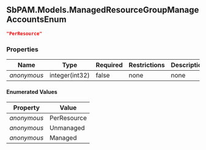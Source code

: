 
<h2 id="tocS_SbPAM.Models.ManagedResourceGroupManageAccountsEnum">SbPAM.Models.ManagedResourceGroupManageAccountsEnum</h2>

<a id="schemasbpam.models.managedresourcegroupmanageaccountsenum"></a>
<a id="schema_SbPAM.Models.ManagedResourceGroupManageAccountsEnum"></a>
<a id="tocSsbpam.models.managedresourcegroupmanageaccountsenum"></a>
<a id="tocssbpam.models.managedresourcegroupmanageaccountsenum"></a>

```json
"PerResource"

```

### Properties

|Name|Type|Required|Restrictions|Description|
|---|---|---|---|---|
|*anonymous*|integer(int32)|false|none|none|

#### Enumerated Values

|Property|Value|
|---|---|
|*anonymous*|PerResource|
|*anonymous*|Unmanaged|
|*anonymous*|Managed|


